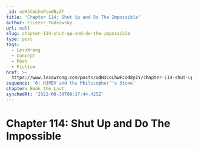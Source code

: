```yaml
---
_id: udH3CoLhwFcod8yZY
title: 'Chapter 114: Shut Up and Do The Impossible'
author: Eliezer_Yudkowsky
url: null
slug: chapter-114-shut-up-and-do-the-impossible
type: post
tags:
  - LessWrong
  - Concept
  - Post
  - Fiction
href: >-
  https://www.lesswrong.com/posts/udH3CoLhwFcod8yZY/chapter-114-shut-up-and-do-the-impossible
sequence: '6: HJPEV and the Philosopher''s Stone'
chapter: Book the Last
synchedAt: '2022-08-30T08:17:44.425Z'
---
```

# Chapter 114: Shut Up and Do The Impossible

